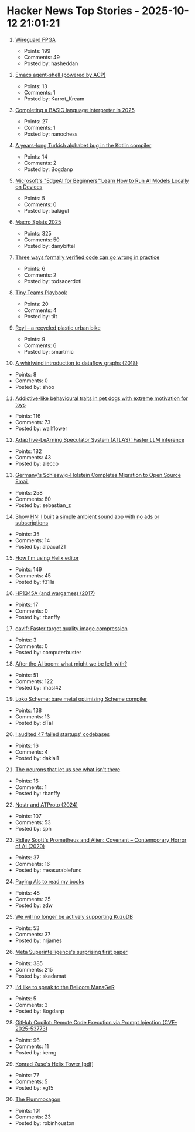 # Hacker News Top Stories - 2025-10-12 21:01:21

1. [Wireguard FPGA](https://github.com/chili-chips-ba/wireguard-fpga)
   - Points: 199
   - Comments: 49
   - Posted by: hasheddan

2. [Emacs agent-shell (powered by ACP)](https://xenodium.com/introducing-agent-shell)
   - Points: 13
   - Comments: 1
   - Posted by: Karrot_Kream

3. [Completing a BASIC language interpreter in 2025](https://nanochess.org/ecs_basic_2.html)
   - Points: 27
   - Comments: 1
   - Posted by: nanochess

4. [A years-long Turkish alphabet bug in the Kotlin compiler](https://sam-cooper.medium.com/the-country-that-broke-kotlin-84bdd0afb237)
   - Points: 14
   - Comments: 2
   - Posted by: Bogdanp

5. [Microsoft's "EdgeAI for Beginners":Learn How to Run AI Models Locally on Devices](https://github.com/microsoft/edgeai-for-beginners)
   - Points: 5
   - Comments: 0
   - Posted by: bakigul

6. [Macro Splats 2025](https://danybittel.ch/macro.html)
   - Points: 325
   - Comments: 50
   - Posted by: danybittel

7. [Three ways formally verified code can go wrong in practice](https://buttondown.com/hillelwayne/archive/three-ways-formally-verified-code-can-go-wrong-in/)
   - Points: 6
   - Comments: 2
   - Posted by: todsacerdoti

8. [Tiny Teams Playbook](https://www.latent.space/p/tiny)
   - Points: 20
   - Comments: 4
   - Posted by: tilt

9. [Rcyl – a recycled plastic urban bike](https://rcyl.bike/en/the-bike/)
   - Points: 9
   - Comments: 6
   - Posted by: smartmic

10. [A whirlwind introduction to dataflow graphs (2018)](https://fgiesen.wordpress.com/2018/03/05/a-whirlwind-introduction-to-dataflow-graphs/)
   - Points: 8
   - Comments: 0
   - Posted by: shoo

11. [Addictive-like behavioural traits in pet dogs with extreme motivation for toys](https://www.nature.com/articles/s41598-025-18636-0)
   - Points: 116
   - Comments: 73
   - Posted by: wallflower

12. [AdapTive-LeArning Speculator System (ATLAS): Faster LLM inference](https://www.together.ai/blog/adaptive-learning-speculator-system-atlas)
   - Points: 182
   - Comments: 43
   - Posted by: alecco

13. [Germany's Schleswig-Holstein Completes Migration to Open Source Email](https://news.itsfoss.com/schleswig-holstein-email-system-migration/)
   - Points: 258
   - Comments: 80
   - Posted by: sebastian_z

14. [Show HN: I built a simple ambient sound app with no ads or subscriptions](https://ambisounds.app/)
   - Points: 35
   - Comments: 14
   - Posted by: alpaca121

15. [How I'm using Helix editor](https://rushter.com/blog/helix-editor/)
   - Points: 149
   - Comments: 45
   - Posted by: f311a

16. [HP1345A (and wargames) (2017)](https://phk.freebsd.dk/hacks/Wargames/)
   - Points: 17
   - Comments: 0
   - Posted by: rbanffy

17. [oavif: Faster target quality image compression](https://giannirosato.com/blog/post/oavif/)
   - Points: 3
   - Comments: 0
   - Posted by: computerbuster

18. [After the AI boom: what might we be left with?](https://blog.robbowley.net/2025/10/12/after-the-ai-boom-what-might-we-be-left-with/)
   - Points: 51
   - Comments: 122
   - Posted by: imasl42

19. [Loko Scheme: bare metal optimizing Scheme compiler](https://scheme.fail/)
   - Points: 138
   - Comments: 13
   - Posted by: dTal

20. [I audited 47 failed startups' codebases](https://old.reddit.com/r/Entrepreneur/comments/1o4jup6/i_audited_47_failed_startups_codebases_and_the/)
   - Points: 16
   - Comments: 4
   - Posted by: dakial1

21. [The neurons that let us see what isn't there](https://arstechnica.com/science/2025/10/the-neurons-that-let-us-see-what-isnt-there/)
   - Points: 16
   - Comments: 1
   - Posted by: rbanffy

22. [Nostr and ATProto (2024)](https://shreyanjain.net/2024/07/05/nostr-and-atproto.html)
   - Points: 107
   - Comments: 53
   - Posted by: sph

23. [Ridley Scott's Prometheus and Alien: Covenant – Contemporary Horror of AI (2020)](https://www.ejumpcut.org/archive/jc58.2018/AlpertAlienPrequels/index.html)
   - Points: 37
   - Comments: 16
   - Posted by: measurablefunc

24. [Paying AIs to read my books](https://kk.org/thetechnium/paying-ais-to-read-my-books/)
   - Points: 48
   - Comments: 25
   - Posted by: zdw

25. [We will no longer be actively supporting KuzuDB](https://kuzudb.com)
   - Points: 53
   - Comments: 37
   - Posted by: nrjames

26. [Meta Superintelligence's surprising first paper](https://paddedinputs.substack.com/p/meta-superintelligences-surprising)
   - Points: 385
   - Comments: 215
   - Posted by: skadamat

27. [I'd like to speak to the Bellcore ManaGeR](https://www.ninakalinina.com/notes/mgr/)
   - Points: 5
   - Comments: 3
   - Posted by: Bogdanp

28. [GitHub Copilot: Remote Code Execution via Prompt Injection (CVE-2025-53773)](https://embracethered.com/blog/posts/2025/github-copilot-remote-code-execution-via-prompt-injection/)
   - Points: 96
   - Comments: 11
   - Posted by: kerng

29. [Konrad Zuse's Helix Tower [pdf]](https://www.iaarc.org/publications/fulltext/The_helix-tower_by_konrad_zuse_automated_con-_and_deconstruction.pdf)
   - Points: 77
   - Comments: 5
   - Posted by: xg15

30. [The Flummoxagon](https://n-e-r-v-o-u-s.com/blog/?p=9827)
   - Points: 101
   - Comments: 23
   - Posted by: robinhouston

